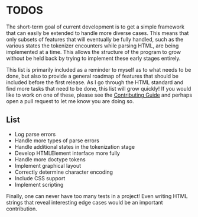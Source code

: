 # TODOS

The short-term goal of current development is to get a simple framework that can easily be extended to handle more diverse cases. This means that only subsets of features that will eventually be fully handled, such as the various states the tokenizer encounters while parsing HTML, are being implemented at a time. This allows the structure of the program to grow without be held back by trying to implement these early stages entirely.

This list is primarily included as a reminder to myself as to what needs to be done, but also to provide a general roadmap of features that should be included before the first release. As I go through the HTML standard and find more tasks that need to be done, this list will grow quickly! If you would like to work on one of these, please see the [Contributing Guide](CONTRIBUTING.md) and perhaps open a pull request to let me know you are doing so.

## List

- Log parse errors
- Handle more types of parse errors
- Handle additional states in the tokenization stage
- Develop HTMLElement interface more fully
- Handle more doctype tokens
- Implement graphical layout
- Correctly determine character encoding
- Include CSS support
- Implement scripting 

Finally, one can never have too many tests in a project! Even writing HTML strings that reveal interesting edge cases would be an important contribution.
